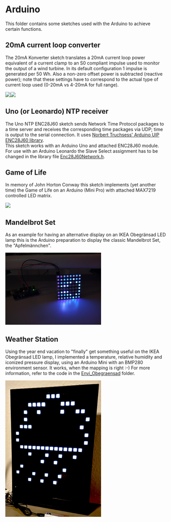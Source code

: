 # Arduino

This folder contains some sketches used with the Arduino to achieve
certain functions.

## 20mA current loop converter
The 20mA Konverter sketch translates a 20mA current loop power equivalent of a
current clamp to an S0 compliant impulse used to monitor the output
of a wind turbine. In its default configuration 1 impulse is generated
per 50 Wh. Also a non-zero offset power is subtracted (reactive power); note that these settings have to correspond to the actual type of current loop used (0-20mA vs 4-20mA for full range).

<img src="20mAKonvTest.jpg" width=300px><img src="Konv1000kW.jpg" width=300px>

## Uno (or Leonardo) NTP receiver
The Uno NTP ENC28J60 sketch sends Network Time Protocol packages to a
time server and receives the corresponding time packages via UDP; time
is output to the serial connection. It uses [Norbert Truchsess' Arduino UIP ENC28J60 library](https://github.com/ntruchsess/arduino_uip).<br/>
This sketch works with an Arduino Uno and attached ENC28J60 module. For use with an Arduino Leonardo the Slave Select assignment has to be changed in the library file [Enc28J60Network.h](https://github.com/ntruchsess/arduino_uip/blob/master/utility/Enc28J60Network.h#L30).

## Game of Life
In memory of John Horton Conway this sketch implements (yet another time) the Game of Life on an Arduino (Mini Pro) with attached MAX7219 controlled LED matrix.

<img src="GameOfLife.jpg" width=300px>

## Mandelbrot Set
As an example for having an alternative display on an IKEA Obegränsad LED lamp this is the Arduino preparation to display the classic Mandelbrot Set, the "Apfelmännchen".

<img src="MandelbrotSet.jpg" width=300px>

## Weather Station
Using the year end vacation to "finally" get something useful on the IKEA Obegränsad LED lamp, I implemented a temperature, relative humidity and iconized pressure display, using an Arduino Mini with an BMP280 environment sensor. It works, when the mapping is right :-)
For more information, refer to the code in the [Envi_Obegraensad](Envi_Obegraensad/) folder.

<img src="Obegraensad.jpg" width=300px>
